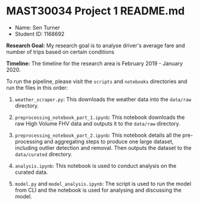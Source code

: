 # MAST30034 Project 1 README.md
- Name: Sen Turner
- Student ID: 1168692

**Research Goal:** My research goal is to analyse driver's average fare and number of trips based on certain conditions

**Timeline:** The timeline for the research area is February 2019 - January 2020.

To run the pipeline, please visit the `scripts` and `notebooks` directories and run the files in this order:
1. `weather_scraper.py`: This downloads the weather data into the `data/raw` directory.
2. `preprocessing_notebook_part_1.ipynb`: This notebook downloads the raw High Volume FHV data and outputs it to the `data/raw` directory.
3. `preprocessing_notebook_part_2.ipynb`: This notebook details all the pre-processing and aggregating steps to produce one large dataset, including outlier detection and removal. Then outputs the dataset to the `data/curated` directory.







3. `analysis.ipynb`: This notebook is used to conduct analysis on the curated data.
4. `model.py` and `model_analysis.ipynb`: The script is used to run the model from CLI and the notebook is used for analysing and discussing the model.
